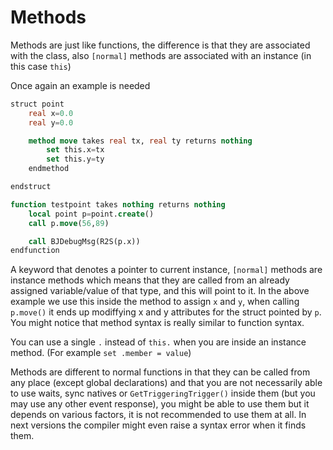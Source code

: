 # Methods

Methods are just like functions, the difference is that they are associated with the class, also `[normal]` methods are
associated with an instance (in this case `this`)

Once again an example is needed

```sql
struct point
    real x=0.0
    real y=0.0

    method move takes real tx, real ty returns nothing
        set this.x=tx
        set this.y=ty
    endmethod

endstruct

function testpoint takes nothing returns nothing
    local point p=point.create()
    call p.move(56,89)

    call BJDebugMsg(R2S(p.x))
endfunction
```

<deflist>
    <def title="this">

A keyword that denotes a pointer to current instance, `[normal]` methods are instance methods which means
that they are called from an already assigned variable/value of that type, and this will point to it. In the above
example we use this inside the method to assign `x` and `y`, when calling `p.move()` it ends up modiffying x and y
attributes for the struct pointed by `p`.
</def>
    <def title="method syntax">You might notice that method syntax is really similar to function syntax.</def>
    <def title="this is optional">

You can use a single `.` instead of `this.` when you are inside an instance method. (For
example `set .member = value`)
</def>
</deflist>

Methods are different to normal functions in that they can be called from any place (except global declarations) and
that you are not necessarily able to use waits, sync natives or `GetTriggeringTrigger()` inside them (but you may use
any other event response), you might be able to use them but it depends on various factors, it is not recommended to
use them at all. In next versions the compiler might even raise a syntax error when it finds them.